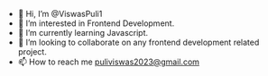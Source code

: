 - 👋 Hi, I’m @ViswasPuli1
- 👀 I’m interested in Frontend Development.
- 🌱 I’m currently learning Javascript.
- 💞️ I’m looking to collaborate on any frontend development related project.
- 📫 How to reach me puliviswas2023@gmail.com


<!---
ViswasPuli1/ViswasPuli1 is a ✨ special ✨ repository because its `README.md` (this file) appears on your GitHub profile.
You can click the Preview link to take a look at your changes.
--->
